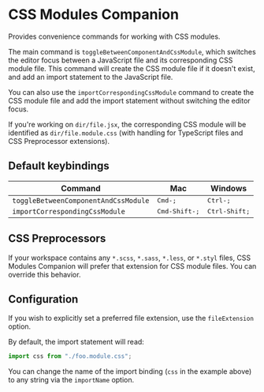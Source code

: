 # CSS Modules Companion

Provides convenience commands for working with CSS modules.

The main command is `toggleBetweenComponentAndCssModule`, which switches the editor focus between a JavaScript file and its corresponding CSS module file.  This command will create the CSS module file if it doesn't exist, and add an import statement to the JavaScript file.

You can also use the `importCorrespondingCssModule` command to create the CSS module file and add the import statement without switching the editor focus.

If you're working on `dir/file.jsx`, the corresponding CSS module will be identified as `dir/file.module.css` (with handling for TypeScript files and CSS Preprocessor extensions).

## Default keybindings

| Command | Mac | Windows |
| ------- | --- | ------- |
| `toggleBetweenComponentAndCssModule` | <kbd>Cmd-;</kbd> | <kbd>Ctrl-;</kbd> |
| `importCorrespondingCssModule` | <kbd>Cmd-Shift-;</kbd> | <kbd>Ctrl-Shift;</kbd> |

## CSS Preprocessors

If your workspace contains any `*.scss`, `*.sass`, `*.less`, or `*.styl` files, CSS Modules Companion will prefer that extension for CSS module files.  You can override this behavior.

## Configuration

If you wish to explicitly set a preferred file extension, use the `fileExtension` option.

By default, the import statement will read:
```jsx
import css from "./foo.module.css";
```
You can change the name of the import binding (`css` in the example above) to any string via the `importName` option.

